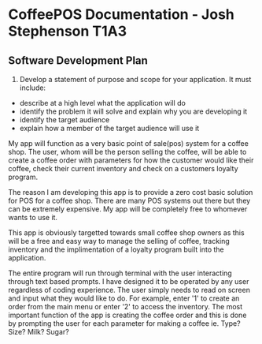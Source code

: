 # CoffeePOS Documentation - Josh Stephenson T1A3

## Software Development Plan

1. Develop a statement of purpose and scope for your application. It must include:
- describe at a high level what the application will do
- identify the problem it will solve and explain why you are developing it
- identify the target audience
- explain how a member of the target audience will use it

My app will function as a very basic point of sale(pos) system for a coffee shop. The user, whom will be the person selling the coffee, will be able to create a coffee order with parameters for how the customer would like their coffee, check their current inventory and check on a customers loyalty program.

The reason I am developing this app is to provide a zero cost basic solution for POS for a coffee shop. There are many POS systems out there but they can be extremely expensive. My app will be completely free to whomever wants to use it.

This app is obviously targetted towards small coffee shop owners as this will be a free and easy way to manage the selling of coffee, tracking inventory and the implimentation of a loyalty program built into the application.

The entire program will run through terminal with the user interacting through text based prompts. I have designed it to be operated by any user regardless of coding experience. The user simply needs to read on screen and input what they would like to do. For example, enter '1' to create an order from the main menu or enter '2' to access the inventory. The most important function of the app is creating the coffee order and this is done by prompting the user for each parameter for making a coffee ie. Type? Size? Milk? Sugar?